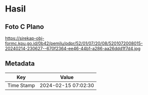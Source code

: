 # Hasil

## Foto C Plano

https://sirekap-obj-formc.kpu.go.id/0b42/pemilu/pdpr/52/01/07/20/08/5201072008015-20240214-230627--670f2364-ee46-44b1-a286-aa26ddd1f7d4.jpg


## Metadata

| Key        | Value               |
| ---------- | ------------------- |
| Time Stamp | 2024-02-15 07:02:30 |



